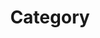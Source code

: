 ---
title: "Category"
layout: categories
permalink: /categories/
author_profile: true
sidebar:
  nav: main
---